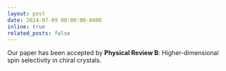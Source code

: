 ```yaml
---
layout: post
date: 2024-07-09 00:00:00-0400
inline: true
related_posts: false
---
```


Our paper has been accepted by <b>Physical Review B</b>: Higher-dimensional spin selectivity in chiral crystals.
